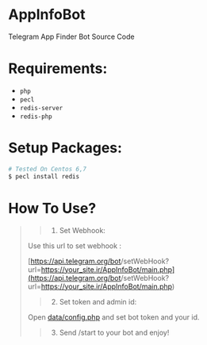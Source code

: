 # AppInfoBot
Telegram App Finder Bot Source Code

# Requirements: 
- `php`
- `pecl`
- `redis-server`
- `redis-php`

# Setup Packages:
```bash
# Tested On Centos 6,7
$ pecl install redis
```

# How To Use?
>> 1. Set Webhook:
>
> Use this url to set webhook :
>
> [https://api.telegram.org/bot<TOKEN>/setWebHook?url=https://your_site.ir/AppInfoBot/main.php](https://api.telegram.org/bot<TOKEN>/setWebHook?url=https://your_site.ir/AppInfoBot/main.php)
> 
>> 2. Set token and admin id:
>
> Open [data/config.php](https://github.com/CruelTm/AppInfoBot/blob/master/data/config.php) and set bot token and your id.
>
>> 3. Send /start to your bot and enjoy!
